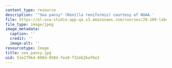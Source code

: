 ```yaml
---
content_type: resource
description: '"Sea pansy" (Renilla reniformis) courtesy of NOAA.'
file: https://ol-ocw-studio-app-qa.s3.amazonaws.com/courses/20-109-laboratory-fundamentals-in-biological-engineering-fall-2007/51e27964808d958d7ea9f32eb2baf6e3_sea_pansy.jpg
file_type: image/jpeg
image_metadata:
  caption: ''
  credit: ''
  image-alt: ''
resourcetype: Image
title: sea_pansy.jpg
uid: 51e27964-808d-958d-7ea9-f32eb2baf6e3
---
```

